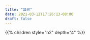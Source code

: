 ```yaml
---
title: "其他"
date: 2021-03-12T17:26:13-08:00
draft: false
---
```


{{% children style="h2" depth="4" %}}
